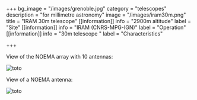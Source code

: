 +++
bg_image = "/images/grenoble.jpg"
category = "telescopes"
description = "for millimetre astronomy"
image = "/images/iram30m.png"
title = "IRAM 30m telescope"
[[information]]
info = "2900m altitude"
label = "Site"
[[information]]
info = "IRAM (CNRS-MPG-IGN)"
label = "Operation"
[[information]]
info = "30m telescope "
label = "Characteristics"

+++

View of the NOEMA array with 10 antennas: 

![toto](/images/iram30m.png)

View of a NOEMA antenna:

![toto](/images/iram30m_2.png)
